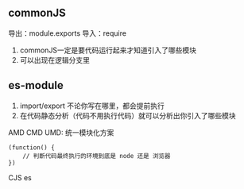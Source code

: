 ## commonJS
导出：module.exports
导入：require
1. commonJS一定是要代码运行起来才知道引入了哪些模块
2. 可以出现在逻辑分支里

## es-module
1. import/export 不论你写在哪里，都会提前执行
2. 在代码静态分析（代码不用执行代码）就可以分析出你引入了哪些模块

AMD 
CMD
UMD: 统一模块化方案
```JS
(function() {
    // 判断代码最终执行的环境到底是 node 还是 浏览器
})
```
CJS
es